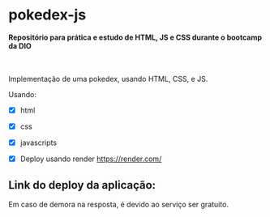 # pokedex-js


**Repositório para prática e estudo de HTML, JS e CSS durante o bootcamp da DIO**

<br><br>
Implementação de uma pokedex, usando HTML, CSS, e JS.

Usando:
- [x] html
- [x] css
- [x] javascripts
- [x] Deploy usando render  https://render.com/ 

      


## Link do deploy da aplicação:


Em caso de demora na resposta, é devido ao serviço ser gratuito.
